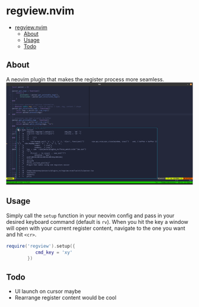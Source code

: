 # regview.nvim

<!--toc:start-->
- [regview.nvim](#regviewnvim)
  - [About](#about)
  - [Usage](#usage)
  - [Todo](#todo)
<!--toc:end-->

## About
A neovim plugin that makes the register process more seamless.
![regview screenshot](./screenshots/regview.png)

## Usage
Simply call the `setup` function in your neovim config and pass in your desired keyboard command (default is `rv`).
When you hit the key a window will open with your current register content, navigate to the one you want and hit `<cr>`.

```lua
require('regview').setup({
           cmd_key = 'xy' 
        })
```

## Todo
* UI launch on cursor maybe
* Rearrange register content would be cool

